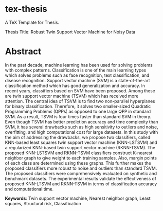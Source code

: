 # tex-thesis
A TeX Template for Thesis.

Thesis Title: Robust Twin Support Vector Machine for Noisy Data

# Abstract
In the past decade, machine learning has been used for solving problems with complex patterns. Classification is one of the main learning types which solves problems such as face recognition, text classification, and disease recognition. Support vector machine (SVM) is a state-of-the-art classification method which has good generalization and accuracy. In recent years, classifiers based on SVM have been proposed. Among these are twin support vector machine (TSVM) which has received more attention. The central idea of TSVM is to find two non-parallel hyperplanes for binary classification. Therefore, it solves two smaller-sized Quadratic Programming Problems (QPPs) as opposed to one large QPP in standard SVM. As a result, TSVM is four times faster than standard SVM in theory. Even though TSVM has better prediction accuracy and time complexity than SVM, it has several drawbacks such as high sensitivity to outliers and noise, overfitting, and high computational cost for large datasets. In this study with the aim of addressing the drawbacks, we propose two classifiers, called KNN-based least squares twin support vector machine (KNN-LSTSVM) and a regularized KNN-based twin support vector machine (RKNN-TSVM). The proposed KNN-LSTSVM and RKNN-TSVM classifiers construct K-nearest neighbor graph to give weight to each training samples. Also, margin points of each class are determined using these graphs. This further makes the proposed classifiers more robust to noise and outliers than standard TSVM. The proposed classifiers were comprehensively evaluated on synthetic and benchmark datasets. The experimental results validate the effectiveness of proposed KNN-LTSVM and RKNN-TSVM in terms of classification accuracy and computational time.

**Keywords**: Twin support vector machine, Nearest neighbor graph, Least squares, Structural risk, Classification 